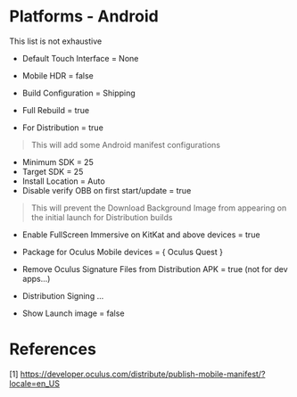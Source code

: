 # Platforms - Android

This list is not exhaustive

- Default Touch Interface = None

- Mobile HDR = false

- Build Configuration = Shipping
- Full Rebuild = true
- For Distribution = true
> This will add some Android manifest configurations

- Minimum SDK = 25
- Target SDK = 25
- Install Location = Auto
- Disable verify OBB on first start/update = true
> This will prevent the Download Background Image from appearing on the initial launch for Distribution builds
- Enable FullScreen Immersive on KitKat and above devices = true
- Package for Oculus Mobile devices = { Oculus Quest }
- Remove Oculus Signature Files from Distribution APK = true (not for dev apps...)

- Distribution Signing ...

- Show Launch image = false

# References

[1] https://developer.oculus.com/distribute/publish-mobile-manifest/?locale=en_US


 
